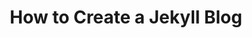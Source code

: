 ---
layout: post
title: How to Create a Jekyll Blog
category: Blog
tags: Jekyll JobPrep StaticApp
---